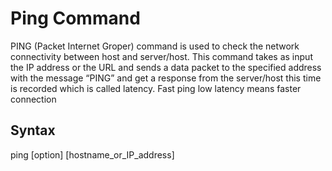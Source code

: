 # Ping Command
PING (Packet Internet Groper) command is used to check the network connectivity between host and server/host. This command takes as input the IP address or the URL and sends a data packet to the specified address with the message “PING” and get a response from the server/host this time is recorded which is called latency. Fast ping low latency means faster connection

## Syntax
ping [option] [hostname_or_IP_address]

